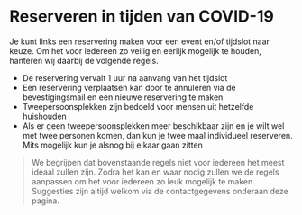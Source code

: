 # **Reserveren** in tijden van COVID-19

Je kunt links een reservering maken voor een event en/of tijdslot naar keuze. Om het voor iedereen
zo veilig en eerlijk mogelijk te houden, hanteren wij daarbij de volgende regels.

* De reservering vervalt 1 uur na aanvang van het tijdslot
* Een reservering verplaatsen kan door te annuleren via de bevestigingsmail en een nieuwe
  reservering te maken
* Tweepersoonsplekken zijn bedoeld voor mensen uit hetzelfde huishouden
* Als er geen tweepersoonsplekken meer beschikbaar zijn en je wilt wel met twee personen komen, dan
  kun je twee maal individueel reserveren. Mits mogelijk kun je alsnog bij elkaar gaan zitten

> We begrijpen dat bovenstaande regels niet voor iedereen het meest ideaal zullen zijn. Zodra het
> kan en waar nodig zullen we de regels aanpassen om het voor iedereen zo leuk mogelijk te maken.
> Suggesties zijn altijd welkom via de contactgegevens onderaan deze pagina.
